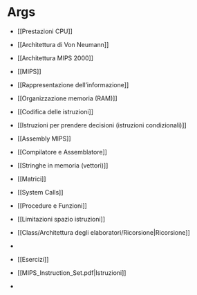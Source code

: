 # Args
- [[Prestazioni CPU]]
- [[Architettura di Von Neumann]]
- [[Architettura MIPS 2000]]
- [[MIPS]]
- [[Rappresentazione dell’informazione]]
- [[Organizzazione memoria (RAM)]]
- [[Codifica delle istruzioni]]
- [[Istruzioni per prendere decisioni (istruzioni condizionali)]]
- [[Assembly MIPS]]
- [[Compilatore e Assemblatore]]
- [[Stringhe in memoria (vettori)]]
- [[Matrici]]
- [[System Calls]]
- [[Procedure e Funzioni]]
- [[Limitazioni spazio istruzioni]]
- [[Class/Architettura degli elaboratori/Ricorsione|Ricorsione]]
- 

- [[Esercizi]]
- [[MIPS_Instruction_Set.pdf|Istruzioni]]
- 